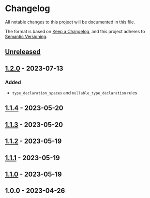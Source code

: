 # Changelog

All notable changes to this project will be documented in this file.

The format is based on [Keep a Changelog](https://keepachangelog.com/en/1.0.0/),
and this project adheres to [Semantic Versioning](https://semver.org/spec/v2.0.0.html).

<a name="unreleased"></a>
## [Unreleased]


<a name="1.2.0"></a>
## [1.2.0] - 2023-07-13
### Added
- `type_declaration_spaces` and `nullable_type_declaration` rules


<a name="1.1.4"></a>
## [1.1.4] - 2023-05-20

<a name="1.1.3"></a>
## [1.1.3] - 2023-05-20

<a name="1.1.2"></a>
## [1.1.2] - 2023-05-19

<a name="1.1.1"></a>
## [1.1.1] - 2023-05-19

<a name="1.1.0"></a>
## [1.1.0] - 2023-05-19

<a name="1.0.0"></a>
## 1.0.0 - 2023-04-26

[Unreleased]: https://github.com/faustbrian/:package_slug/compare/1.2.0...HEAD
[1.2.0]: https://github.com/faustbrian/:package_slug/compare/1.1.4...1.2.0
[1.1.4]: https://github.com/faustbrian/:package_slug/compare/1.1.3...1.1.4
[1.1.3]: https://github.com/faustbrian/:package_slug/compare/1.1.2...1.1.3
[1.1.2]: https://github.com/faustbrian/:package_slug/compare/1.1.1...1.1.2
[1.1.1]: https://github.com/faustbrian/:package_slug/compare/1.1.0...1.1.1
[1.1.0]: https://github.com/faustbrian/:package_slug/compare/1.0.0...1.1.0
